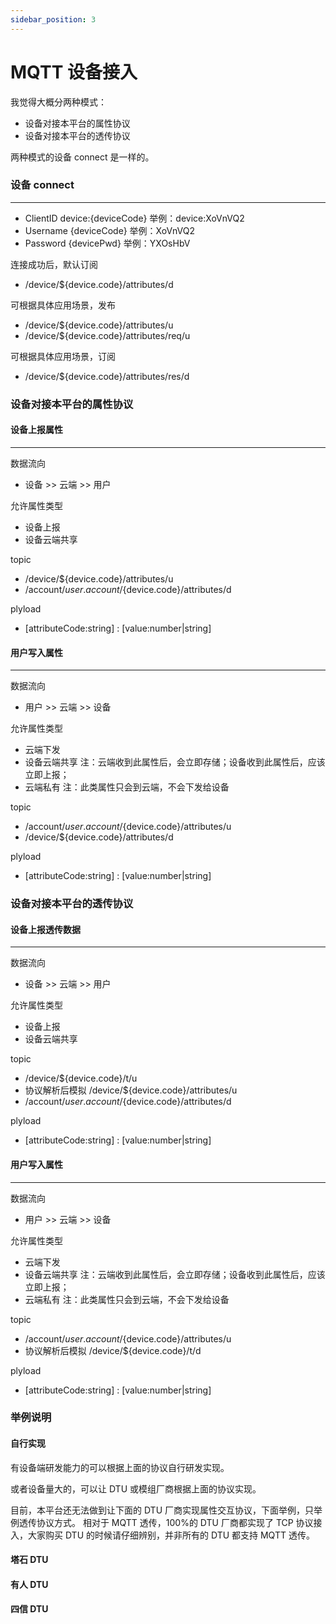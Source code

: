 ```yaml
---
sidebar_position: 3
---
```


# MQTT 设备接入

我觉得大概分两种模式：

- 设备对接本平台的属性协议
- 设备对接本平台的透传协议

两种模式的设备 connect 是一样的。

### 设备 connect

---

- ClientID device:{deviceCode} 举例：device:XoVnVQ2
- Username {deviceCode} 举例：XoVnVQ2
- Password {devicePwd} 举例：YXOsHbV

连接成功后，默认订阅

- /device/${device.code}/attributes/d

可根据具体应用场景，发布

- /device/${device.code}/attributes/u
- /device/${device.code}/attributes/req/u

可根据具体应用场景，订阅

- /device/${device.code}/attributes/res/d

### 设备对接本平台的属性协议

#### 设备上报属性

---

数据流向

- 设备 >> 云端 >> 用户

允许属性类型

- 设备上报
- 设备云端共享

topic

- /device/${device.code}/attributes/u
- /account/${user.account}/${device.code}/attributes/d

plyload

- [attributeCode:string] : [value:number|string]

#### 用户写入属性

---

数据流向

- 用户 >> 云端 >> 设备

允许属性类型

- 云端下发
- 设备云端共享 注：云端收到此属性后，会立即存储；设备收到此属性后，应该立即上报；
- 云端私有 注：此类属性只会到云端，不会下发给设备

topic

- /account/${user.account}/${device.code}/attributes/u
- /device/${device.code}/attributes/d

plyload

- [attributeCode:string] : [value:number|string]

### 设备对接本平台的透传协议

#### 设备上报透传数据

---

数据流向

- 设备 >> 云端 >> 用户

允许属性类型

- 设备上报
- 设备云端共享

topic

- /device/${device.code}/t/u
- 协议解析后模拟 /device/${device.code}/attributes/u
- /account/${user.account}/${device.code}/attributes/d

plyload

- [attributeCode:string] : [value:number|string]

#### 用户写入属性

---

数据流向

- 用户 >> 云端 >> 设备

允许属性类型

- 云端下发
- 设备云端共享 注：云端收到此属性后，会立即存储；设备收到此属性后，应该立即上报；
- 云端私有 注：此类属性只会到云端，不会下发给设备

topic

- /account/${user.account}/${device.code}/attributes/u
- 协议解析后模拟 /device/${device.code}/t/d

plyload

- [attributeCode:string] : [value:number|string]

### 举例说明

#### 自行实现

有设备端研发能力的可以根据上面的协议自行研发实现。

或者设备量大的，可以让 DTU 或模组厂商根据上面的协议实现。

目前，本平台还无法做到让下面的 DTU 厂商实现属性交互协议，下面举例，只举例透传协议方式。
相对于 MQTT 透传，100%的 DTU 厂商都实现了 TCP 协议接入，大家购买 DTU 的时候请仔细辨别，并非所有的 DTU 都支持 MQTT 透传。

#### 塔石 DTU

#### 有人 DTU

#### 四信 DTU
